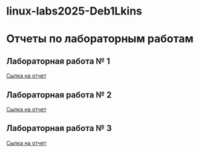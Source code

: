# linux-labs2025-Deb1Lkins
# Отчеты по лабораторным работам

## Лабораторная работа № 1

[Сылка на отчет](https://disk.yandex.ru/d/mPDLau318OKxVA)

## Лабораторная работа № 2

[Сылка на отчет](https://disk.yandex.ru/d/CpHVaRoUb-lBdw)

## Лабораторная работа № 3

[Сылка на отчет](https://disk.yandex.ru/d/ZWniOygmU6A3ww)
